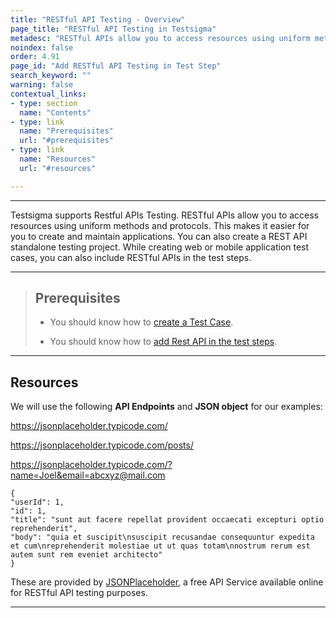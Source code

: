 ```yaml
---
title: "RESTful API Testing - Overview"
page_title: "RESTful API Testing in Testsigma"
metadesc: "RESTful APIs allow you to access resources using uniform methods & protocols | This article discusses RESTful API Testing in Testsigma"
noindex: false
order: 4.91
page_id: "Add RESTful API Testing in Test Step"
search_keyword: ""
warning: false
contextual_links:
- type: section
  name: "Contents" 
- type: link
  name: "Prerequisites"
  url: "#prerequisites"
- type: link
  name: "Resources"
  url: "#resources"

---
```


---
Testsigma supports Restful APIs Testing. RESTful APIs allow you to access resources using uniform methods and protocols. This makes it easier for you to create and maintain applications. You can also create a REST API standalone testing project. While creating web or mobile application test cases, you can also include RESTful APIs in the test steps.

---

> ## **Prerequisites**
>
> - You should know how to [create a Test Case](https://testsigma.com/docs/test-cases/manage/add-edit-delete/#creating-a-test-case). 
> 
> - You should know how to [add Rest API in the test steps](https://testsigma.com/docs/test-cases/step-types/rest-api/#add-restful-api-in-test-steps).

---

## **Resources**

We will use the following **API Endpoints** and **JSON object** for our examples:

https://jsonplaceholder.typicode.com/

https://jsonplaceholder.typicode.com/posts/

https://jsonplaceholder.typicode.com/?name=Joel&email=abcxyz@mail.com


    {
    "userId": 1,
    "id": 1,
    "title": "sunt aut facere repellat provident occaecati excepturi optio reprehenderit",
    "body": "quia et suscipit\nsuscipit recusandae consequuntur expedita et cum\nreprehenderit molestiae ut ut quas totam\nnostrum rerum est autem sunt rem eveniet architecto"
    }

These are provided by [JSONPlaceholder](https://jsonplaceholder.typicode.com/), a free API Service available online for RESTful API testing purposes.

---
